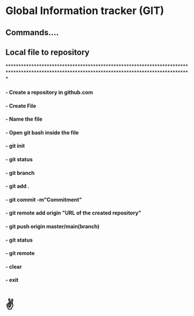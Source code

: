 <h1>Global Information tracker (GIT)</h1>
<h2>Commands....</h2>
<h2>Local file to repository</h2>
***********************************************************************************************************************************************
<h4>- Create a repository in github.com</h4>
<h4>- Create File</h4>
<h4>- Name the file</h4>
<h4>- Open git bash inside the file</h4>
<h4>- git init</h4>
<h4>- git status</h4>
<h4>- git branch</h4>
<h4>- git add .</h4>
<h4>- git commit -m"Commitment"</h4>
<h4>- git remote add origin "URL of the created repository"</h4>
<h4>- git push origin master/main(branch)</h4>
<h4>- git status</h4>
<h4>- git remote</h4>
<h4>- clear</h4>
<h4>- exit</h4>

<h1>✌</h1>

